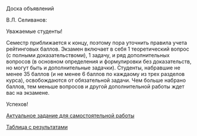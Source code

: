 Доска объявлений 

В.Л. Селиванов:

Уважаемые студенты!

Семестр приближается к концу, поэтому пора уточнить правила учета рейтинговых баллов. Экзамен включает в себя 1 теоретический вопрос (с полными доказательствоми), 1 задачу, и ряд дополнительных вопросов (в основном определения и формулировки без доказательств, но могут быть и дополнительные задачки). Студенты, набравшие не менее 35 баллов (и не менее 6 баллов по каждаому из трех разделов курса), освобождаются от обязательной задачи. Чем больше набрано баллов, тем меньше вопросов и другой дополнительной работы ждет вас на экзамене.

Успехов!

  
[Актуальное задание для самостоятельной работы](https://docs.yandex.ru/docs/view?url=ya-disk%3A%2F%2F%2Fdisk%2FLogic2-2023%2Ftask13.pdf&name=task13.pdf&uid=1130000047699803&nosw=1)

[Таблица с результатами](https://docs.google.com/spreadsheets/d/1nO0-SeE6pCi0vht6oQ3mGaXVSdi1tb7ycBu6DyuDTxI/edit#gid=0)



